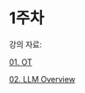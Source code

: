# 1주차

강의 자료:

[01. OT](https://www.notion.so/1-OT-17b8086e98f780da9d8df2b250c97290?pvs=4)

[02. LLM Overview](https://reinvented-trust-978.notion.site/2-LLM-Overview-17b8086e98f780148f16c76567543cf5?pvs=4)
